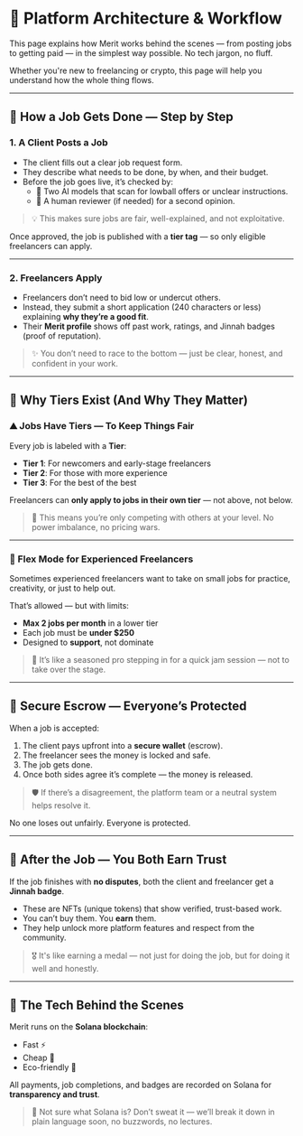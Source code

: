 # 🧩 Platform Architecture & Workflow

This page explains how Merit works behind the scenes — from posting jobs to getting paid — in the simplest way possible. No tech jargon, no fluff.

Whether you're new to freelancing or crypto, this page will help you understand how the whole thing flows.

---

## 🚀 How a Job Gets Done — Step by Step

### 1. A Client Posts a Job

- The client fills out a clear job request form.
- They describe what needs to be done, by when, and their budget.
- Before the job goes live, it’s checked by:
  - 🤖 Two AI models that scan for lowball offers or unclear instructions.
  - 👀 A human reviewer (if needed) for a second opinion.

> 💡 This makes sure jobs are fair, well-explained, and not exploitative.

Once approved, the job is published with a **tier tag** — so only eligible freelancers can apply.

---

### 2. Freelancers Apply

- Freelancers don’t need to bid low or undercut others.
- Instead, they submit a short application (240 characters or less) explaining **why they’re a good fit**.
- Their **Merit profile** shows off past work, ratings, and Jinnah badges (proof of reputation).

> ✨ You don’t need to race to the bottom — just be clear, honest, and confident in your work.

---

## 🧱 Why Tiers Exist (And Why They Matter)

### ⛰️ Jobs Have Tiers — To Keep Things Fair

Every job is labeled with a **Tier**:

- **Tier 1**: For newcomers and early-stage freelancers  
- **Tier 2**: For those with more experience  
- **Tier 3**: For the best of the best

Freelancers can **only apply to jobs in their own tier** — not above, not below.

> 🎯 This means you’re only competing with others at your level. No power imbalance, no pricing wars.

---

### 🌿 Flex Mode for Experienced Freelancers

Sometimes experienced freelancers want to take on small jobs for practice, creativity, or just to help out.

That’s allowed — but with limits:

- **Max 2 jobs per month** in a lower tier  
- Each job must be **under $250**  
- Designed to **support**, not dominate

> 🧠 It’s like a seasoned pro stepping in for a quick jam session — not to take over the stage.

---

## 🔐 Secure Escrow — Everyone’s Protected

When a job is accepted:

1. The client pays upfront into a **secure wallet** (escrow).  
2. The freelancer sees the money is locked and safe.  
3. The job gets done.  
4. Once both sides agree it’s complete — the money is released.

> 🛡️ If there’s a disagreement, the platform team or a neutral system helps resolve it.

No one loses out unfairly. Everyone is protected.

---

## 🏅 After the Job — You Both Earn Trust

If the job finishes with **no disputes**, both the client and freelancer get a **Jinnah badge**.

- These are NFTs (unique tokens) that show verified, trust-based work.
- You can’t buy them. You **earn** them.
- They help unlock more platform features and respect from the community.

> 🎖️ It's like earning a medal — not just for doing the job, but for doing it well and honestly.

---

## 🧠 The Tech Behind the Scenes

Merit runs on the **Solana blockchain**:

- Fast ⚡  
- Cheap 💸  
- Eco-friendly 🌱  

All payments, job completions, and badges are recorded on Solana for **transparency and trust**.

> 🧭 Not sure what Solana is? Don’t sweat it — we’ll break it down in plain language soon, no buzzwords, no lectures.

